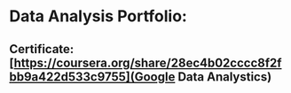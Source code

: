 # Data Analysis Portfolio:
## Certificate: [https://coursera.org/share/28ec4b02cccc8f2fbb9a422d533c9755](Google Data Analystics)
